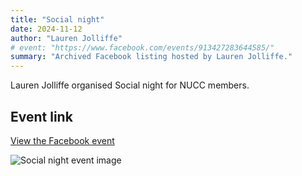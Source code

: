 ```yaml
---
title: "Social night"
date: 2024-11-12
author: "Lauren Jolliffe"
# event: "https://www.facebook.com/events/913427283644585/"
summary: "Archived Facebook listing hosted by Lauren Jolliffe."
---
```

Lauren Jolliffe organised Social night for NUCC members.

## Event link

[View the Facebook event](https://www.facebook.com/events/913427283644585/)

![Social night event image](/trip/event-images/20241112_social_night.jpg)

